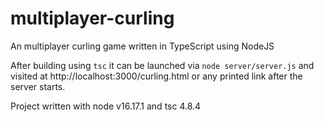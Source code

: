 # multiplayer-curling
An multiplayer curling game written in TypeScript using NodeJS

After building using `tsc` it can be launched via `node server/server.js` and visited at http://localhost:3000/curling.html or any printed link after the server starts.

Project written with node v16.17.1 and tsc 4.8.4
